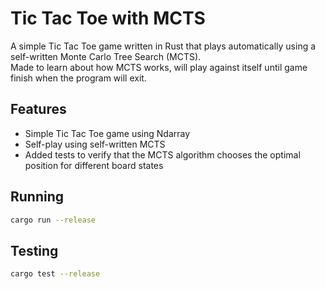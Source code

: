 # Tic Tac Toe with MCTS

A simple Tic Tac Toe game written in Rust that plays automatically using a self-written Monte Carlo Tree Search (MCTS).  
Made to learn about how MCTS works, will play against itself until game finish when the program will exit.

## Features
- Simple Tic Tac Toe game using Ndarray
- Self-play using self-written MCTS
- Added tests to verify that the MCTS algorithm chooses the optimal position for different board states

## Running
```bash
cargo run --release
```
## Testing
```bash
cargo test --release
```
